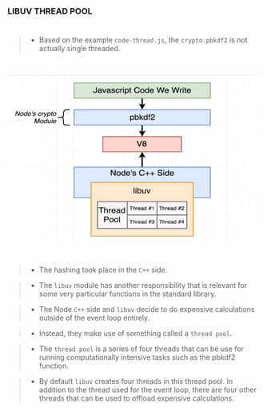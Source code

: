### LIBUV THREAD POOL
#
> - Based on the example `code-thread.js`, the `crypto.pbkdf2` is not actually
    single threaded.

<br />

![Crypto Behind the Scene](./images/image-crypto-behind-the-scene.png)

<br />

> - The hashing took place in the `C++` side.

> - The `libuv` module has another responsibility that is relevant for some
    very particular functions in the standard library.

> - The Node `C++` side and `libuv` decide to do expensive calculations
    outside of the event loop entirely.

> - Instead, they make use of something called a `thread pool`.

> - The `thread pool` is a series of four threads that can be use for running
    computationally intensive tasks such as the pbkdf2 function.

> - By default `libuv` creates four threads in this thread pool. In addition
    to the thread used for the event loop, there are four other threads that
    can be used to offload expensive calculations.
